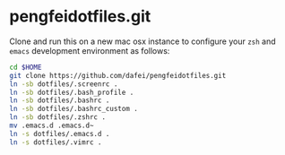 pengfeidotfiles.git
============
Clone and run this on a new mac osx instance to
configure your `zsh` and `emacs` development environment as follows:

```sh
cd $HOME
git clone https://github.com/dafei/pengfeidotfiles.git
ln -sb dotfiles/.screenrc .
ln -sb dotfiles/.bash_profile .
ln -sb dotfiles/.bashrc .
ln -sb dotfiles/.bashrc_custom .
ln -sb dotfiles/.zshrc .
mv .emacs.d .emacs.d~
ln -s dotfiles/.emacs.d .
ln -s dotfiles/.vimrc .
```
